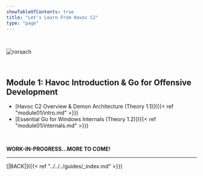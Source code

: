 ```yaml
---
showTableOfContents: true
title: "Let's Learn From Havoc C2"
type: "page"
---
```


<br>

![rorsach](../img/rorsach.gif)

<br>

## Module 1: Havoc Introduction & Go for Offensive Development
- [Havoc C2 Overview & Demon Architecture (Theory 1.1)]({{< ref "module01/intro.md" >}})
- [Essential Go for Windows Internals (Theory 1.2)]({{< ref "module01/internals.md" >}})





<br>

**WORK-IN-PROGRESS...MORE TO COME!**





---
[|BACK|]({{< ref "../../../guides/_index.md" >}})
